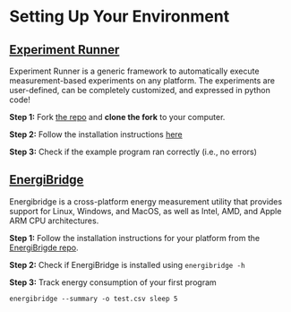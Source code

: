 # Setting Up Your Environment

## [Experiment Runner](https://github.com/S2-group/experiment-runner/tree/master)
Experiment Runner is a generic framework to automatically execute measurement-based experiments on any platform. The experiments are user-defined, can be completely customized, and expressed in python code!

**Step 1:** Fork [the repo](https://github.com/S2-group/experiment-runner/tree/master) and **clone the fork** to your computer.

**Step 2:** Follow the installation instructions [here](https://github.com/S2-group/experiment-runner/tree/master)

**Step 3:** Check if the example program ran correctly (i.e., no errors)

## [EnergiBridge](https://github.com/tdurieux/EnergiBridge)
Energibridge is a cross-platform energy measurement utility that provides support for Linux, Windows, and MacOS, as well as Intel, AMD, and Apple ARM CPU architectures.

**Step 1:** Follow the installation instructions for your platform from the [EnergiBrigde repo](https://github.com/tdurieux/EnergiBridge?tab=readme-ov-file#install).

**Step 2:** Check if EnergiBridge is installed using `energibridge -h`

**Step 3:** Track energy consumption of your first program 
```
energibridge --summary -o test.csv sleep 5
```

